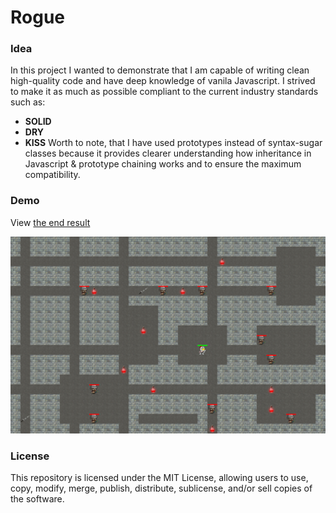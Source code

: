 # Rogue
### Idea
In this project I wanted to demonstrate that I am capable of writing clean high-quality code and have deep knowledge of vanila Javascript. 
I strived to make it as much as possible compliant to the current industry standards such as:
- **SOLID**
- **DRY**
- **KISS**
Worth to note, that I have used prototypes instead of syntax-sugar classes because it provides clearer understanding how inheritance in Javascript & prototype chaining works and to ensure the maximum compatibility. 

### Demo
View [the end result](danielsavinoff.github.io/Rogue/)

![preview](preview.png)

### License
This repository is licensed under the MIT License, allowing users to use, copy, modify, merge, publish, distribute, sublicense, and/or sell copies of the software.